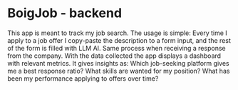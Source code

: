 # BoigJob - backend

This app is meant to track my job search.
The usage is simple: Every time I apply to a job offer I copy-paste the description to a form input, and the rest of the form is filled with LLM AI. Same process when receiving a response from the company.
With the data collected the app displays a dashboard with relevant metrics. It gives insights as:
Which job-seeking platform gives me a best response ratio?
What skills are wanted for my position?
What has been my performance applying to offers over time?
